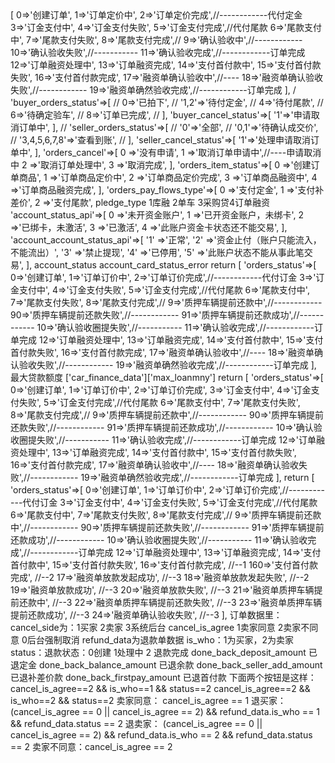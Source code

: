 <?php
/*
|--------------------------------------------------------------------------
| 文件概述:字段的含义
|--------------------------------------------------------------------------
|描述: 1.订单状态
|创建人  :chumingdao
|创建时间:17-05-11
|--------------------------------------------------------------------------
*/
//    订单状态
define('ORDERS_CREATE', 0); //创建订单
define('ORDERS_PRICING_DOING', 1);
define('ORDERS_PRICING_FINISH', 2);
define('ORDERS_DEPOSIT_FINISH', 4);
//取消状态
define('CANCEL_NO', 0);
define('CANCEL_DOING', 1);
define('CANCEL_FINISH', 2);
//订单商品状态
define('ORDERS_ITEM_CREATE', 0);
define('ORDERS_ITEM_PRINCING_FINISH', 1);
//支付流水状态
define('PAY_TYPE_DEPOSIT', 1);
define('PAY_TYPE_BALANCE', 2);

return [
    'orders_status'=>[
        0=>'创建订单',
        1=>'订单定价中',
        2=>'订单定价完成',//------------代付定金
        3=>'订金支付中',
        4=>'订金支付失败',
        5=>'订金支付完成',//代付尾款
        6=>'尾款支付中',
        7=>'尾款支付失败',
        8=>'尾款支付完成',//
        9=>'确认验收中',//------------
        10=>'确认验收失败',//-----------
        11=>'确认验收完成',//------------订单完成
        12=>'订单融资处理中',
        13=>'订单融资完成',
        14=>'支付首付款中',
        15=>'支付首付款失败',
        16=>'支付首付款完成',
        17=>'融资单确认验收中',//----
        18=>'融资单确认验收失败',//------------
        19=>'融资单确然验收完成',//------------订单完成
    ],
    /    'buyer_orders_status'=>[
    //        0=>'已拍下',
    //        '1,2'=>'待付定金',
    //        4=>'待付尾款',
    //        6=>'待确定验车',
    //        8=>'订单已完成',
    //    ],
        'buyer_cancel_status'=>[
            '1'=>'申请取消订单中',
        ],
    //    'seller_orders_status'=>[
    //        '0'=>'全部',
    //        '0,1'=>'待确认成交价',
    //        '3,4,5,6,7,8'=>'查看到账',
    //    ],
        'seller_cancel_status'=>[
            '1'=>'处理申请取消订单中',
        ],
        'orders_cancel'=>[
            0 =>'没有申请',
            1 =>'取消订单申请中',//----申请取消中
            2 =>'取消订单处理中',
            3 =>'取消完成',
      ],
      'orders_item_status'=>[
          0 =>'创建订单商品',
          1 =>'订单商品定价中',
          2 =>'订单商品定价完成',
          3 =>'订单商品融资中',
          4 =>'订单商品融资完成',
      ],

  'orders_pay_flows_type'=>[
      0 =>'支付定金',
      1 =>'支付补差价',
      2 =>'支付尾款',


pledge_type   1库融 2单车 3采购贷4订单融资

'account_status_api'=>[
      0 =>'未开资金账户',
      1 =>'已开资金账户，未绑卡',
      2 =>'已绑卡，未激活',
      3 =>'已激活',
      4 =>'此账户资金卡状态还不能交易',
  ],

'account_account_status_api'=>[
      '1' =>'正常',
      '2' =>'资金止付（账户只能流入，不能流出）',
      '3' =>'禁止提现',
      '4' =>'已停用',
      '5' =>'此账户状态不能从事此笔交易',
  ],
  account_status

account_card_status_error

return [
      'orders_status'=>[
          0=>'创建订单',
          1=>'订单订价中',
          2=>'订单订价完成',//------------代付订金
          3=>'订金支付中',
          4=>'订金支付失败',
          5=>'订金支付完成',//代付尾款
          6=>'尾款支付中',
          7=>'尾款支付失败',
          8=>'尾款支付完成',//
          9=>'质押车辆提前还款中',//------------
          90=>'质押车辆提前还款失败',//------------
          91=>'质押车辆提前还款成功',//------------
          10=>'确认验收圈提失败',//-----------
          11=>'确认验收完成',//------------订单完成
          12=>'订单融资处理中',
          13=>'订单融资完成',
          14=>'支付首付款中',
          15=>'支付首付款失败',
          16=>'支付首付款完成',
          17=>'融资单确认验收中',//----
          18=>'融资单确认验收失败',//------------
          19=>'融资单确然验收完成',//------------订单完成
      ],

最大贷款额度  ['car_finance_data']['max_loanmny']

return [
     'orders_status'=>[
         0=>'创建订单',
         1=>'订单订价中',
         2=>'订单订价完成',
         3=>'订金支付中',
         4=>'订金支付失败',
         5=>'订金支付完成',//代付尾款
         6=>'尾款支付中',
         7=>'尾款支付失败',
         8=>'尾款支付完成',//
         9=>'质押车辆提前还款中',//------------
         90=>'质押车辆提前还款失败',//------------
         91=>'质押车辆提前还款成功',//------------
         10=>'确认验收圈提失败',//-----------
         11=>'确认验收完成',//------------订单完成
         12=>'订单融资处理中',
         13=>'订单融资完成',
         14=>'支付首付款中',
         15=>'支付首付款失败',
         16=>'支付首付款完成',
         17=>'融资单确认验收中',//----
         18=>'融资单确认验收失败',//------------
         19=>'融资单确然验收完成',//------------订单完成
     ],

return [
    'orders_status'=>[
        0=>'创建订单',
        1=>'订单订价中',
        2=>'订单订价完成',//------------代付订金
        3=>'订金支付中',
        4=>'订金支付失败',
        5=>'订金支付完成',//代付尾款
        6=>'尾款支付中',
        7=>'尾款支付失败',
        8=>'尾款支付完成',//
        9=>'质押车辆提前还款中',//------------
        90=>'质押车辆提前还款失败',//------------
        91=>'质押车辆提前还款成功',//------------
        10=>'确认验收圈提失败',//-----------
        11=>'确认验收完成',//------------订单完成
        12=>'订单融资处理中',
        13=>'订单融资完成',
        14=>'支付首付款中',
        15=>'支付首付款失败',
        16=>'支付首付款完成',            //--1
        160=>'支付首付款完成',           //--2
        17=>'融资单放款发起成功',        //--3
        18=>'融资单放款发起失败',        //--2
        19=>'融资单放款成功',            //--3
        20=>'融资单放款失败',            //--3
        21=>'融资单质押车辆提前还款中',    //--3
        22=>'融资单质押车辆提前还款失败',  //--3
        23=>'融资单质押车辆提前还款成功',  //--3
        24=>'融资单确认验收失败',         //--3
    ],


    订单数据里：
    cancel_side为：1买家 2卖家 3系统后台
    cancel_is_agree  1卖家同意 2卖家不同意 0后台强制取消

    refund_data为退款单数据
    is_who：1为买家，2为卖家
    status：退款状态：0创建 1处理中 2 退款完成
    done_back_deposit_amount 已退定金
    done_back_balance_amount 已退余款
    done_back_seller_add_amount  已退补差价款
    done_back_firstpay_amount  已退首付款

    下面两个按钮是这样：
    cancel_is_agree==2  && is_who==1 && status==2
    cancel_is_agree==2  && is_who==2 && status==2


    卖家同意： cancel_is_agree == 1
    退买家：  (cancel_is_agree == 0 || cancel_is_agree == 2) && refund_data.is_who == 1 && refund_data.status == 2
    退卖家：  (cancel_is_agree == 0 || cancel_is_agree == 2) && refund_data.is_who == 2 && refund_data.status == 2
    卖家不同意：cancel_is_agree == 2
